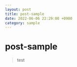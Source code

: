 ```yaml
---
layout: post
title: post-sample
date: 2022-06-06 22:29:00 +0900
category: sample
---
```


# post-sample

> test
